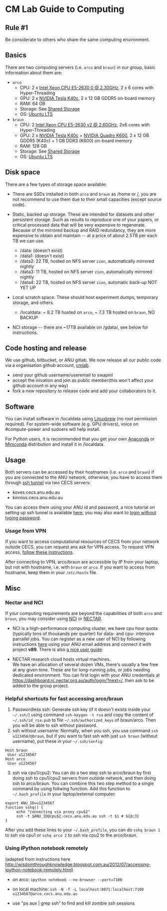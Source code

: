 # CM Lab Guide to Computing

## Rule #1
Be considerate to others who share the same computing environment. 

## Basics

There are two computing servers (i.e. `arco` and `braun`) in our group, basic information about them are:

- `arco`
  - CPU: 2 x [Intel Xeon CPU E5-2630 0 @ 2.30GHz](http://ark.intel.com/products/64593/Intel-Xeon-Processor-E5-2630-15M-Cache-2_30-GHz-7_20-GTs-Intel-QPI), 2 x 6 cores with Hyper-Threading
  - GPU: 2 x [NVIDIA Tesla K40c](https://www.nvidia.com/content/PDF/kepler/Tesla-K40-Active-Board-Spec-BD-06949-001_v03.pdf), 2 x 12 GB GDDR5 on-board memory
  - RAM: 64 GB
  - Storage: See [Shared Storage](#Shared-Storage) 
  - OS: [Ubuntu LTS](https://wiki.ubuntu.com/LTS) 
- `braun`
  - CPU: 2 [Intel Xeon CPU E5-2630 v2 @ 2.60GHz](http://ark.intel.com/products/75790/Intel-Xeon-Processor-E5-2630-v2-15M-Cache-2_60-GHz), 2x6 cores with Hyper-Threading
  - GPU: 2 x [NVIDIA Tesla K40c](https://www.nvidia.com/content/PDF/kepler/Tesla-K40-Active-Board-Spec-BD-06949-001_v03.pdf) + [NVIDIA Quadro K600](http://www.nvidia.com/content/pdf/data-sheet/nv-ds-quadro-k600-us.pdf), 2 x 12 GB GDDR5 (K40c) + 1 GB DDR3 (K600) on-board memory
  - RAM: 128 GB
  - Storage: See [Shared Storage](#Shared-Storage) 
  - OS: [Ubuntu LTS](https://wiki.ubuntu.com/LTS) 

## Disk space

There are a few types of storage space available:

* There are SSDs installed in both `arco` and `braun` as /home or /, you are not recommend to use them due to their small capacities (except source code). 

* Static, backed up storage. These are intended for datasets and other persistent storage. Such as results to reproduce one of your papers, or critical processed data that will be very expensive to regenerate. Because of the mirrored backup and RAID redundancy, they are more expensive to obtain and maintain -- at a price of about 2.5TB per each TB we can use. 
  
  - /data: (doesn't exist)
  - /data1: (doesn't exist)
  - /data2: 22 TB, hosted on NFS server `zion`, automatically mirrored nightly 
  - /data3: 11 TB, hosted on NFS server `zion`, automatically mirrored nightly 
  - /data4: 22 TB, hosted on NFS server `zion`, automatic back-up NOT YET UP

* Local scratch space. These should host experiment dumps, temporary storage, and others. 
  - /localdata: ~ 8.2 TB hosted on `arco`, ~ 7.3 TB hosted on `braun`, NO BACKUP

* NCI storage -- there are ~17TB available on /gdata/, see below for instructions.

## Code hosting and release

We use github, bitbucket, or ANU gitlab. We now release all our public code via a organisation github account, [cmlab](https://github.com/computationalmedia).

  - send your github username/useremail to swapnil
  - accept the inivation and join as public member(this won't affect your github account in any way)
  - fork a new repository to release code and add your collaborators to it.

## Software 

You can install software in /localdata using [Linuxbrew](http://linuxbrew.sh/) (no root permission required).
For system-wide software (e.g. GPU drivers), voice on #compute-power and sudoers will help install. 

For Python users, it is recommended that you get your own [Anaconda](https://www.continuum.io/anaconda-overview) or [Miniconda](https://conda.io/miniconda.html) distribution and install it in /localdata. 

## Usage

Both servers can be accessed by their hostnames (i.e. `arco` and `braun`) if you are connected to the ANU network, otherwise, you have to access them through [ssh tunnel](https://en.wikipedia.org/wiki/Tunneling_protocol#Secure_Shell_tunneling) via two CECS servers: 

- koves.cecs.anu.edu.au
- kinross.cecs.anu.edu.au

You can access them using your ANU id and password, a nice tutorial on setting up ssh tunnel is available [here](http://sshmenu.sourceforge.net/articles/transparent-mulithop.html), you may also want to [login without typing password](http://www.linuxproblem.org/art_9.html). 

### Usage from VPN

If you want to access computational resources of CECS from your network outside CECS, you can request ans ask for VPN access. To request VPN access, [follow these instructions](https://cecs.anu.edu.au/staff/cecs-it-group/cecs-vpn).

After connecting to VPN, arco/braun are accessible by IP from your laptop, but not with hostname, i.e. with `braun` or `arco`. If you want to access from hostname, keep them in your `/etc/hosts` file.

## Misc

### Nectar and NCI
If your computing requirements are beyond the capabilities of both `arco` and `braun`, you may consider using [NCI](http://nci.org.au/) or [NECTAR](https://nectar.org.au/).

* NCI is a high-performance computing cluster, we have cpu hour quota (typically tens of thousands per quarter) for data- and cpu- intensive parrallel jobs. 
  You can register as a new user of NCI by following instructions [here](http://nci.org.au/access/user-registration/register-new-user/) using your ANU email address and connect it with project **v89**. There is also [a nice user guide](https://opus.nci.org.au/display/Help/Raijin+User+Guide). 

* NECTAR research cloud hosts virtual machines.  
  We have an allocation of several dozen VMs, there's usually a few free at any given time. These are for long-running jobs, or jobs needing dedicated environment. You can first login with your ANU credentials at https://dashboard.rc.nectar.org.au/auth/login/?next=/, then ask to be added to the group project. 

### Helpful shortcuts for fast accessing arco/braun
1. Passwordless ssh: Generate ssh key (if it doesn't exists inside your `~/.ssh/`) using command `ssh-keygen -t rsa` and copy the content of `~/.ssh/id_rsa.pub` to file `~/.ssh/authorized_keys` of braun/arco. Then you will be able to ssh without password.
2. ssh without username: Normally, when you ssh, you use command `ssh u1234567@braun`, but if you want to fast ssh with just `ssh braun` (without username), put these in your `~/.ssh/config`:
```
Host braun
 User u1234567
Host arco
 User u1234567
```
3. ssh via cpu1/cpu2: You can do a two step ssh to arco/braun by first doing ssh to cpu1/cpu2 servers from outside network, and then doing ssh to arco/braun. You can combine this two step method to a single command by using follwing function. Add this function to `~/.bash_profile` in your laptop/external computer.
```
export ANU_ID=u1234567
function sshq() {
     echo "connecting via proxy cpu$2"
     ssh -t $ANU_ID@cpu$2.cecs.anu.edu.au ssh -t $1 # ${@:3}
}
```
After you add these lines to your `~/.bash_profile`, you can do `sshq braun 1` to ssh via cpu1 or `sshq arco 2` to ssh via cpu2 to the arco/braun.

### Using iPython notebook remotely

(adapted from instructions here
http://wisdomthroughknowledge.blogspot.com.au/2012/07/accessing-ipython-notebook-remotely.html)

* on arco: `ipython notebook --no-browser --port=7100`
* on local machine: `ssh -N -f -L localhost:8071:localhost:7100 u1234567@arco.cecs.anu.edu.au`

* use "ps aux | grep ssh” to find and kill zombie ssh sessions



